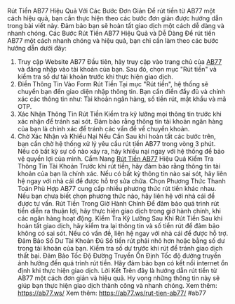 Rút Tiền AB77 Hiệu Quả Với Các Bước Đơn Giản
Để rút tiền từ AB77 một cách hiệu quả, bạn cần thực hiện theo các bước đơn giản được hướng dẫn trong bài viết này. Đảm bảo bạn sẽ hoàn tất giao dịch một cách dễ dàng và nhanh chóng.
Các Bước Rút Tiền AB77 Hiệu Quả và Dễ Dàng
Để rút tiền AB77 một cách nhanh chóng và hiệu quả, bạn chỉ cần làm theo các bước hướng dẫn dưới đây:
1. Truy cập Website AB77
Đầu tiên, hãy truy cập vào trang chủ của [AB77](https://ab77.ws/) và đăng nhập vào tài khoản của bạn. Sau đó, chọn mục "Rút tiền" và kiểm tra số dư tài khoản trước khi thực hiện giao dịch.
2. Điền Thông Tin Vào Form Rút Tiền
Tại mục "Rút tiền", hệ thống sẽ chuyển bạn đến giao diện nhập thông tin. Bạn cần điền đầy đủ và chính xác các thông tin như: Tài khoản ngân hàng, số tiền rút, mật khẩu và mã OTP.
3. Xác Nhận Thông Tin Rút Tiền
Kiểm tra kỹ lưỡng mọi thông tin trước khi xác nhận để tránh sai sót. Đảm bảo rằng thông tin tài khoản ngân hàng của bạn là chính xác để tránh các vấn đề về chuyển khoản.
4. Chờ Xác Nhận và Khiếu Nại Nếu Cần
Sau khi hoàn tất các bước trên, bạn cần chờ hệ thống xử lý yêu cầu rút tiền AB77 trong vòng 3 phút. Nếu có bất kỳ sự cố nào xảy ra, hãy khiếu nại ngay với hệ thống để bảo vệ quyền lợi của mình.
Cẩm Nang [Rút Tiền AB77](https://ab77.ws/rut-tien-ab77/) Hiệu Quả
Kiểm Tra Thông Tin Tài Khoản
Trước khi rút tiền, hãy đảm bảo rằng thông tin tài khoản của bạn là chính xác. Nếu có bất kỳ thông tin nào sai sót, hãy liên hệ ngay với nhà cái để được hỗ trợ sửa chữa.
Chọn Phương Thức Thanh Toán Phù Hợp
AB77 cung cấp nhiều phương thức rút tiền khác nhau. Nếu bạn chưa biết chọn phương thức nào, hãy liên hệ với nhà cái để được tư vấn.
Rút Tiền Trong Giờ Hành Chính
Để đảm bảo quá trình rút tiền diễn ra thuận lợi, hãy thực hiện giao dịch trong giờ hành chính, khi các ngân hàng hoạt động.
Kiểm Tra Kỹ Lưỡng Sau Khi Rút Tiền
Sau khi hoàn tất giao dịch, hãy kiểm tra lại thông tin và số tiền rút để đảm bảo không có sai sót. Nếu có vấn đề, liên hệ ngay với nhà cái để được hỗ trợ.
Đảm Bảo Số Dư Tài Khoản Đủ
Số tiền rút phải nhỏ hơn hoặc bằng số dư trong tài khoản của bạn. Kiểm tra số dư trước khi rút để tránh giao dịch thất bại.
Đảm Bảo Tốc Độ Đường Truyền Ổn Định
Tốc độ đường truyền ảnh hưởng đến quá trình rút tiền. Hãy đảm bảo bạn có kết nối internet ổn định khi thực hiện giao dịch.
Lời Kết
Trên đây là hướng dẫn rút tiền từ AB77 một cách đơn giản và hiệu quả. Hy vọng những thông tin này sẽ giúp bạn thực hiện giao dịch thành công và nhanh chóng.
Xem thêm: https://ab77.ws/
Xem thêm: https://ab77.ws/rut-tien-ab77/
#ab77
